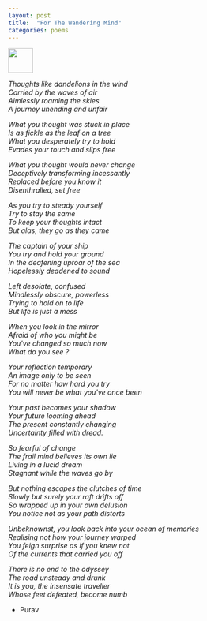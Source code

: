 ```yaml
---
layout: post
title:  "For The Wandering Mind"
categories: poems
---
```


<img src="https://media.tenor.com/images/8e91d70685820888444939890b116cd6/tenor.gif" width=50>

*Thoughts like dandelions in the wind  
Carried by the waves of air  
Aimlessly roaming the skies  
A journey unending and unfair* 

*What you thought was stuck in place  
Is as fickle as the leaf on a tree  
What you desperately try to hold  
Evades your touch and slips free*  

*What you thought would never change  
Deceptively transforming incessantly  
Replaced before you know it  
Disenthralled, set free*  

*As you try to steady yourself     
Try to stay the same  
To keep your thoughts intact    
But alas, they go as they came*    

*The captain of your ship  
You try and hold your ground  
In the deafening uproar of the sea  
Hopelessly deadened to sound*  

*Left desolate, confused  
Mindlessly obscure, powerless  
Trying to hold on to life  
But life is just a mess*  

*When you look in the mirror  
Afraid of who you might be  
You've changed so much now  
What do you see ?*

*Your reflection temporary  
An image only to be seen  
For no matter how hard you try  
You will never be what you've once been*  

*Your past becomes your shadow  
Your future looming ahead  
The present constantly changing  
Uncertainty filled with dread.*

*So fearful of change  
The frail mind believes its own lie  
Living in a lucid dream  
Stagnant while the waves go by* 

*But nothing escapes the clutches of time  
Slowly but surely your raft drifts off  
So wrapped up in your own delusion  
You notice not as your path distorts* 

*Unbeknownst, you look back into your ocean of memories  
Realising not how your journey warped  
You feign surprise as if you knew not  
Of the currents that carried you off*

*There is no end to the odyssey  
The road unsteady and drunk  
It is you, the insensate traveller  
Whose feet defeated, become numb* 

- Purav 
